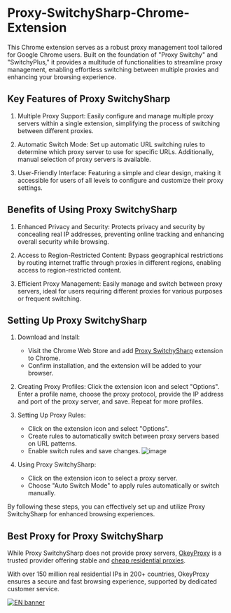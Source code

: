 # Proxy-SwitchySharp-Chrome-Extension
This Chrome extension serves as a robust proxy management tool tailored for Google Chrome users. Built on the foundation of "Proxy Switchy" and "SwitchyPlus," it provides a multitude of functionalities to streamline proxy management, enabling effortless switching between multiple proxies and enhancing your browsing experience.

## Key Features of Proxy SwitchySharp

1. Multiple Proxy Support: Easily configure and manage multiple proxy servers within a single extension, simplifying the process of switching between different proxies.

2. Automatic Switch Mode: Set up automatic URL switching rules to determine which proxy server to use for specific URLs. Additionally, manual selection of proxy servers is available.

3. User-Friendly Interface: Featuring a simple and clear design, making it accessible for users of all levels to configure and customize their proxy settings.

## Benefits of Using Proxy SwitchySharp

1. Enhanced Privacy and Security: Protects privacy and security by concealing real IP addresses, preventing online tracking and enhancing overall security while browsing.

2. Access to Region-Restricted Content: Bypass geographical restrictions by routing internet traffic through proxies in different regions, enabling access to region-restricted content.

3. Efficient Proxy Management: Easily manage and switch between proxy servers, ideal for users requiring different proxies for various purposes or frequent switching.

## Setting Up Proxy SwitchySharp

1. Download and Install:
   - Visit the Chrome Web Store and add [Proxy SwitchySharp]() extension to Chrome.
   - Confirm installation, and the extension will be added to your browser.

2. Creating Proxy Profiles: Click the extension icon and select "Options". Enter a profile name, choose the proxy protocol, provide the IP address and port of the proxy server, and save. Repeat for more profiles.

3. Setting Up Proxy Rules:
   - Click on the extension icon and select "Options".
   - Create rules to automatically switch between proxy servers based on URL patterns.
   - Enable switch rules and save changes.
![image](https://github.com/okeyproxy2/Proxy-SwitchySharp-Chrome-Extension/assets/155126786/a0a30b28-5195-43d9-aad4-045741410249)

4. Using Proxy SwitchySharp:
   - Click on the extension icon to select a proxy server.
   - Choose "Auto Switch Mode" to apply rules automatically or switch manually.

By following these steps, you can effectively set up and utilize Proxy SwitchySharp for enhanced browsing experiences.

## Best Proxy for Proxy SwitchySharp

While Proxy SwitchySharp does not provide proxy servers, [OkeyProxy](https://www.okeyproxy.com/en?link=b63b57) is a trusted provider offering stable and [cheap residential proxies](https://www.okeyproxy.com/en/residential-proxies?link=b63b57). 

With over 150 million real residential IPs in 200+ countries, OkeyProxy ensures a secure and fast browsing experience, supported by dedicated customer service. 

[![EN banner](https://github.com/okeyproxy2/Proxy-SwitchySharp-Chrome-Extension/assets/155126786/3344e07b-d16c-4e0d-926d-4bbbd3739294)](https://www.okeyproxy.com/en/residential-proxies?link=b63b57)

